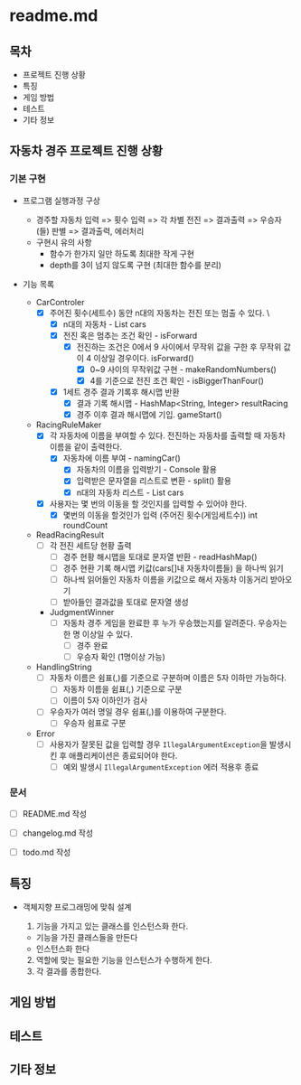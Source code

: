# readme.md

## 목차

- 프로젝트 진행 상황
- 특징
- 게임 방법
- 테스트
- 기타 정보

## **자동차 경주 프로젝트 진행 상황**

### **기본 구현**

- 프로그램 실행과정 구상
    - 경주할 자동차 입력 => 횟수 입력 => 각 차별 전진 => 결과출력 => 우승자(들) 판별 => 결과출력, 에러처리
    - 구현시 유의 사항
        - 함수가 한가지 일만 하도록 최대한 작게 구현
        - depth를 3이 넘지 않도록 구현 (최대한 함수를 분리)

- 기능 목록
    - CarControler
        - [x] 주어진 횟수(세트수) 동안 n대의 자동차는 전진 또는 멈출 수 있다. \
            - [x] n대의 자동차 - List<String> cars
            - [x] 전진 혹은 멈추는 조건 확인 - isForward
                - [x] 전진하는 조건은 0에서 9 사이에서 무작위 값을 구한 후 무작위 값이 4 이상일 경우이다. isForward()
                    - [x] 0~9 사이의 무작위값 구현 - makeRandomNumbers()
                    - [x] 4를 기준으로 전진 조건 확인 - isBiggerThanFour()
            - [x] 1세트 경주 결과 기록후 해시맵 반환
                - [x] 결과 기록 해시맵 - HashMap<String, Integer> resultRacing
                - [x] 경주 이후 결과 해시맵에 기입. gameStart()
    - RacingRuleMaker
        - [x] 각 자동차에 이름을 부여할 수 있다. 전진하는 자동차를 출력할 때 자동차 이름을 같이 출력한다.
            - [x] 자동차에 이름 부여 - namingCar()
                - [x] 자동차의 이름을 입력받기 - Console 활용
                - [x] 입력받은 문자열을 리스트로 변환 - split() 활용
                - [x] n대의 자동차 리스트 - List<String> cars
        - [x] 사용자는 몇 번의 이동을 할 것인지를 입력할 수 있어야 한다.
            - [x] 몇번의 이동을 할것인가 입력 (주어진 횟수(게임세트수)) int roundCount

    - ReadRacingResult
        - [ ] 각 전진 세트당 현황 출력
            - [ ] 경주 현황 해시맵을 토대로 문자열 반환 - readHashMap()
            - [ ] 경주 현환 기록 해시맵 키값(cars[]내 자동차이름들) 을 하나씩 읽기
            - [ ] 하나씩 읽어들인 자동차 이름을 키값으로 해서 자동차 이동거리 받아오기
            - [ ] 받아들인 결과값을 토대로 문자열 생성
          
        - JudgmentWinner
            - [ ] 자동차 경주 게임을 완료한 후 누가 우승했는지를 알려준다. 우승자는 한 명 이상일 수 있다.
                - [ ] 경주 완료
                - [ ] 우승자 확인 (1명이상 가능)

    - HandlingString
        - [ ] 자동차 이름은 쉼표(,)를 기준으로 구분하며 이름은 5자 이하만 가능하다.
            - [ ] 자동차 이름을 쉼표(,) 기준으로 구분
            - [ ] 이름이 5자 이하인가 검사
        - [ ] 우승자가 여러 명일 경우 쉼표(,)를 이용하여 구분한다.
            - [ ] 우승자 쉼표로 구분

    - Error
        - [ ] 사용자가 잘못된 값을 입력할 경우 `IllegalArgumentException`을 발생시킨 후 애플리케이션은 종료되어야 한다.
            - [ ] 예외 발생시 `IllegalArgumentException` 에러 적용후 종료

### **문서**

- [ ] README.md 작성

- [ ] changelog.md 작성

- [ ] todo.md 작성

## 특징

- 객체지향 프로그래밍에 맞춰 설계
    1. 기능을 가지고 있는 클래스를 인스턴스화 한다.

    - 기능을 가진 클래스들을 만든다
    - 인스턴스화 한다

    2. 역할에 맞는 필요한 기능을 인스턴스가 수행하게 한다.
    3. 각 결과를 종합한다.

## 게임 방법

## 테스트

## 기타 정보
